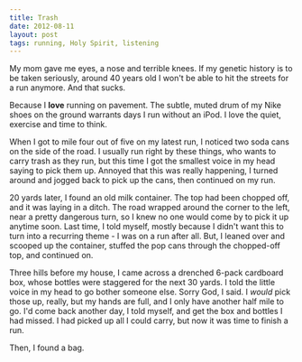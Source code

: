 ```yaml
---
title: Trash
date: 2012-08-11
layout: post
tags: running, Holy Spirit, listening
---
```


My mom gave me eyes, a nose and terrible knees. If my genetic history is to be taken seriously, around 40 years old I won't be able to hit the streets for a run anymore. And that sucks.

Because I **love** running on pavement. The subtle, muted drum of my Nike shoes on the ground warrants days I run without an iPod. I love the quiet, exercise and time to think.

<!-- more -->

When I got to mile four out of five on my latest run, I noticed two soda cans on the side of the road. I usually run right by these things, who wants to carry trash as they run, but this time I got the smallest voice in my head saying to pick them up. Annoyed that this was really happening, I turned around and jogged back to pick up the cans, then continued on my run.

20 yards later, I found an old milk container. The top had been chopped off, and it was laying in a ditch. The road wrapped around the corner to the left, near a pretty dangerous turn, so I knew no one would come by to pick it up anytime soon. Last time, I told myself, mostly because I didn't want this to turn into a recurring theme - I was on a run after all. But, I leaned over and scooped up the container, stuffed the pop cans through the chopped-off top, and continued on.

Three hills before my house, I came across a drenched 6-pack cardboard box, whose bottles were staggered for the next 30 yards. I told the little voice in my head to go bother someone else. Sorry God, I said. I *would* pick those up, really, but my hands are full, and I only have another half mile to go. I'd come back another day, I told myself, and get the box and bottles I had missed. I had picked up all I could carry, but now it was time to finish a run.

Then, I found a bag.
